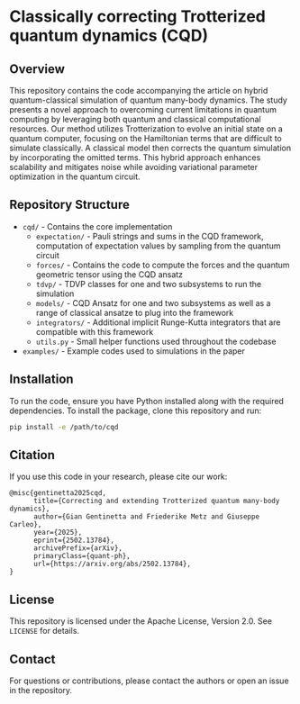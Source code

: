# Classically correcting Trotterized quantum dynamics (CQD)

## Overview
This repository contains the code accompanying the article on hybrid quantum-classical simulation of quantum many-body dynamics. The study presents a novel approach to overcoming current limitations in quantum computing by leveraging both quantum and classical computational resources. Our method utilizes Trotterization to evolve an initial state on a quantum computer, focusing on the Hamiltonian terms that are difficult to simulate classically. A classical model then corrects the quantum simulation by incorporating the omitted terms. This hybrid approach enhances scalability and mitigates noise while avoiding variational parameter optimization in the quantum circuit.


## Repository Structure
- `cqd/` - Contains the core implementation 
    - `expectation/` - Pauli strings and sums in the CQD framework, computation of expectation values by sampling from the quantum circuit
    - `forces/` - Contains the code to compute the forces and the quantum geometric tensor using the CQD ansatz
    - `tdvp/` - TDVP classes for one and two subsystems to run the simulation
    - `models/` - CQD Ansatz for one and two subsystems as well as a range of classical ansatze to plug into the framework
    - `integrators/` - Additional implicit Runge-Kutta integrators that are compatible with this framework
    - `utils.py` - Small helper functions used throughout the codebase
- `examples/` - Example codes used to simulations in the paper


## Installation
To run the code, ensure you have Python installed along with the required dependencies. To install the package, clone this repository and run:
```bash
pip install -e /path/to/cqd
```

## Citation
If you use this code in your research, please cite our work:
```
@misc{gentinetta2025cqd,
      title={Correcting and extending Trotterized quantum many-body dynamics}, 
      author={Gian Gentinetta and Friederike Metz and Giuseppe Carleo},
      year={2025},
      eprint={2502.13784},
      archivePrefix={arXiv},
      primaryClass={quant-ph},
      url={https://arxiv.org/abs/2502.13784}, 
}
```

## License
This repository is licensed under the Apache License, Version 2.0. See `LICENSE` for details.

## Contact
For questions or contributions, please contact the authors or open an issue in the repository.

